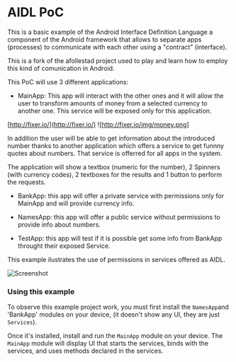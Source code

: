 # AIDL PoC

This is a basic example of the Android Interface Definition Language a component of the Android framework
that allows to separate apps (processes) to communicate with each other using a "contract" (interface).

This is a fork of the afollestad project used to play and learn how to employ this kind of comunication in Android.

This PoC will use 3 different applications:

- MainApp: This app will interact with the other ones and it will allow the user to transform amounts of money from a selected currency to another one. This service will be exposed only for this application.

[http://fixer.io/](http://fixer.io/)
![http://fixer.io/img/money.png]

In addition the user will be able to get information about the introduced number thanks to another application which offers a service to get funnny quotes about numbers. That service is offerred for all apps in the system.

The application will show a textbox (numeric for the number), 2 Spinners (with currency codes), 2 textboxes for the results and 1 button to perform the requests.

- BankApp: this app will offer a private service with permissions only for MainApp and will provide currency info.

- NamesApp: this app will offer a public service without permissions to provide info about numbers.

- TestApp: this app will test if it is possible get some info from BankApp throught their exposed Service.

This example ilustrates the use of permissions in services offered as AIDL.

![Screenshot](https://raw.githubusercontent.com/afollestad/aidl-example/master/art/screenshot1.png)

### Using this example

To observe this example project work, you must first install the `NamesApp`and 'BankApp' modules on your device, 
(it doesn't show any UI, they are just `Services`). 

Once it's installed, install and run the `MainApp` module on your device. The `MainApp` module will display UI that starts the services, binds with the services, and uses methods declared in the services.
